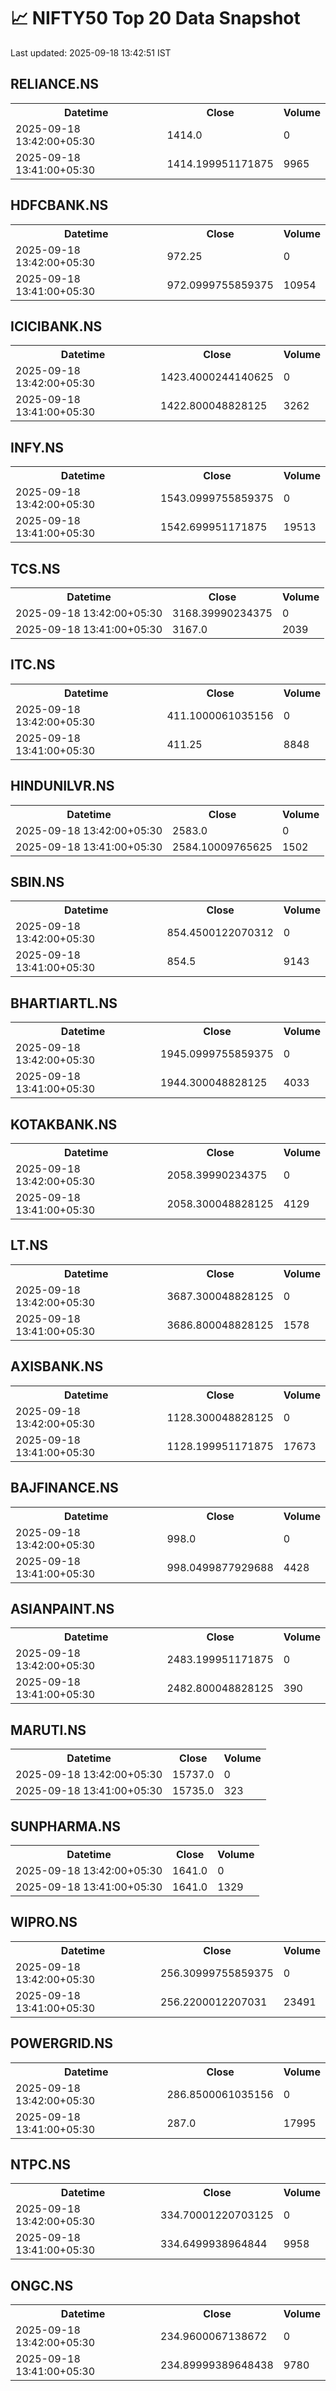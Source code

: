 # 📈 NIFTY50 Top 20 Data Snapshot

Last updated: 2025-09-18 13:42:51 IST

## RELIANCE.NS

<table>
  <tr><th>Datetime</th><th>Close</th><th>Volume</th></tr>
  <tr><td>2025-09-18 13:42:00+05:30</td><td>1414.0</td><td>0</td></tr>
  <tr><td>2025-09-18 13:41:00+05:30</td><td>1414.199951171875</td><td>9965</td></tr>
</table>

## HDFCBANK.NS

<table>
  <tr><th>Datetime</th><th>Close</th><th>Volume</th></tr>
  <tr><td>2025-09-18 13:42:00+05:30</td><td>972.25</td><td>0</td></tr>
  <tr><td>2025-09-18 13:41:00+05:30</td><td>972.0999755859375</td><td>10954</td></tr>
</table>

## ICICIBANK.NS

<table>
  <tr><th>Datetime</th><th>Close</th><th>Volume</th></tr>
  <tr><td>2025-09-18 13:42:00+05:30</td><td>1423.4000244140625</td><td>0</td></tr>
  <tr><td>2025-09-18 13:41:00+05:30</td><td>1422.800048828125</td><td>3262</td></tr>
</table>

## INFY.NS

<table>
  <tr><th>Datetime</th><th>Close</th><th>Volume</th></tr>
  <tr><td>2025-09-18 13:42:00+05:30</td><td>1543.0999755859375</td><td>0</td></tr>
  <tr><td>2025-09-18 13:41:00+05:30</td><td>1542.699951171875</td><td>19513</td></tr>
</table>

## TCS.NS

<table>
  <tr><th>Datetime</th><th>Close</th><th>Volume</th></tr>
  <tr><td>2025-09-18 13:42:00+05:30</td><td>3168.39990234375</td><td>0</td></tr>
  <tr><td>2025-09-18 13:41:00+05:30</td><td>3167.0</td><td>2039</td></tr>
</table>

## ITC.NS

<table>
  <tr><th>Datetime</th><th>Close</th><th>Volume</th></tr>
  <tr><td>2025-09-18 13:42:00+05:30</td><td>411.1000061035156</td><td>0</td></tr>
  <tr><td>2025-09-18 13:41:00+05:30</td><td>411.25</td><td>8848</td></tr>
</table>

## HINDUNILVR.NS

<table>
  <tr><th>Datetime</th><th>Close</th><th>Volume</th></tr>
  <tr><td>2025-09-18 13:42:00+05:30</td><td>2583.0</td><td>0</td></tr>
  <tr><td>2025-09-18 13:41:00+05:30</td><td>2584.10009765625</td><td>1502</td></tr>
</table>

## SBIN.NS

<table>
  <tr><th>Datetime</th><th>Close</th><th>Volume</th></tr>
  <tr><td>2025-09-18 13:42:00+05:30</td><td>854.4500122070312</td><td>0</td></tr>
  <tr><td>2025-09-18 13:41:00+05:30</td><td>854.5</td><td>9143</td></tr>
</table>

## BHARTIARTL.NS

<table>
  <tr><th>Datetime</th><th>Close</th><th>Volume</th></tr>
  <tr><td>2025-09-18 13:42:00+05:30</td><td>1945.0999755859375</td><td>0</td></tr>
  <tr><td>2025-09-18 13:41:00+05:30</td><td>1944.300048828125</td><td>4033</td></tr>
</table>

## KOTAKBANK.NS

<table>
  <tr><th>Datetime</th><th>Close</th><th>Volume</th></tr>
  <tr><td>2025-09-18 13:42:00+05:30</td><td>2058.39990234375</td><td>0</td></tr>
  <tr><td>2025-09-18 13:41:00+05:30</td><td>2058.300048828125</td><td>4129</td></tr>
</table>

## LT.NS

<table>
  <tr><th>Datetime</th><th>Close</th><th>Volume</th></tr>
  <tr><td>2025-09-18 13:42:00+05:30</td><td>3687.300048828125</td><td>0</td></tr>
  <tr><td>2025-09-18 13:41:00+05:30</td><td>3686.800048828125</td><td>1578</td></tr>
</table>

## AXISBANK.NS

<table>
  <tr><th>Datetime</th><th>Close</th><th>Volume</th></tr>
  <tr><td>2025-09-18 13:42:00+05:30</td><td>1128.300048828125</td><td>0</td></tr>
  <tr><td>2025-09-18 13:41:00+05:30</td><td>1128.199951171875</td><td>17673</td></tr>
</table>

## BAJFINANCE.NS

<table>
  <tr><th>Datetime</th><th>Close</th><th>Volume</th></tr>
  <tr><td>2025-09-18 13:42:00+05:30</td><td>998.0</td><td>0</td></tr>
  <tr><td>2025-09-18 13:41:00+05:30</td><td>998.0499877929688</td><td>4428</td></tr>
</table>

## ASIANPAINT.NS

<table>
  <tr><th>Datetime</th><th>Close</th><th>Volume</th></tr>
  <tr><td>2025-09-18 13:42:00+05:30</td><td>2483.199951171875</td><td>0</td></tr>
  <tr><td>2025-09-18 13:41:00+05:30</td><td>2482.800048828125</td><td>390</td></tr>
</table>

## MARUTI.NS

<table>
  <tr><th>Datetime</th><th>Close</th><th>Volume</th></tr>
  <tr><td>2025-09-18 13:42:00+05:30</td><td>15737.0</td><td>0</td></tr>
  <tr><td>2025-09-18 13:41:00+05:30</td><td>15735.0</td><td>323</td></tr>
</table>

## SUNPHARMA.NS

<table>
  <tr><th>Datetime</th><th>Close</th><th>Volume</th></tr>
  <tr><td>2025-09-18 13:42:00+05:30</td><td>1641.0</td><td>0</td></tr>
  <tr><td>2025-09-18 13:41:00+05:30</td><td>1641.0</td><td>1329</td></tr>
</table>

## WIPRO.NS

<table>
  <tr><th>Datetime</th><th>Close</th><th>Volume</th></tr>
  <tr><td>2025-09-18 13:42:00+05:30</td><td>256.30999755859375</td><td>0</td></tr>
  <tr><td>2025-09-18 13:41:00+05:30</td><td>256.2200012207031</td><td>23491</td></tr>
</table>

## POWERGRID.NS

<table>
  <tr><th>Datetime</th><th>Close</th><th>Volume</th></tr>
  <tr><td>2025-09-18 13:42:00+05:30</td><td>286.8500061035156</td><td>0</td></tr>
  <tr><td>2025-09-18 13:41:00+05:30</td><td>287.0</td><td>17995</td></tr>
</table>

## NTPC.NS

<table>
  <tr><th>Datetime</th><th>Close</th><th>Volume</th></tr>
  <tr><td>2025-09-18 13:42:00+05:30</td><td>334.70001220703125</td><td>0</td></tr>
  <tr><td>2025-09-18 13:41:00+05:30</td><td>334.6499938964844</td><td>9958</td></tr>
</table>

## ONGC.NS

<table>
  <tr><th>Datetime</th><th>Close</th><th>Volume</th></tr>
  <tr><td>2025-09-18 13:42:00+05:30</td><td>234.9600067138672</td><td>0</td></tr>
  <tr><td>2025-09-18 13:41:00+05:30</td><td>234.89999389648438</td><td>9780</td></tr>
</table>

